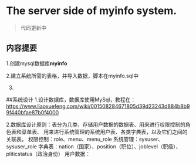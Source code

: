 # The server side of myinfo system.

>代码更新中

## 内容提要
1.创建mysql数据库**myinfo**

2.建立系统所需的表格，并导入数据，脚本在myinfo.sql中

3.

##系统设计
1.设计数据库，数据库使用MySql，教程在：
https://www.liaoxuefeng.com/wiki/001508284671805d39d23243d884b8b99f440bfae87b0f4000

2.数据库设计原则：表分为几类，存储用户数据的数据表、用来进行权限控制的角色表和菜单表、
用来进行系统管理的系统用户表、各类字典表，以及它们之间的关联表。
权限控制：role、menu、menu_role
系统管理：sysuser、sysuser_role
字典表：nation（国家）、position（职位）、joblevel（职级）、pliticstatus（政治身份）
用户数据：





